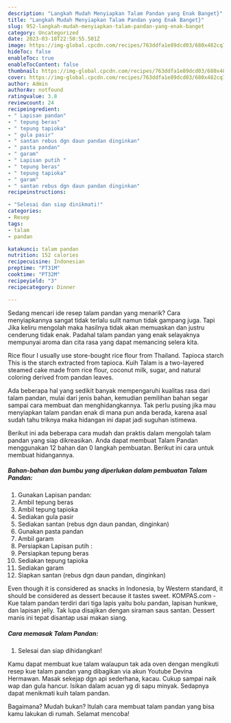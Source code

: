 ```yaml
---
description: "Langkah Mudah Menyiapkan Talam Pandan yang Enak Banget}"
title: "Langkah Mudah Menyiapkan Talam Pandan yang Enak Banget}"
slug: 952-langkah-mudah-menyiapkan-talam-pandan-yang-enak-banget
category: Uncategorized
date: 2023-03-18T22:50:55.501Z
image: https://img-global.cpcdn.com/recipes/763ddfa1e89dcd03/680x482cq70/talam-pandan-foto-resep-utama.jpg
hideToc: false
enableToc: true
enableTocContent: false
thumbnail: https://img-global.cpcdn.com/recipes/763ddfa1e89dcd03/680x482cq70/talam-pandan-foto-resep-utama.jpg
cover: https://img-global.cpcdn.com/recipes/763ddfa1e89dcd03/680x482cq70/talam-pandan-foto-resep-utama.jpg
author: Admin
authorAv: notfound
ratingvalue: 3.8
reviewcount: 24
recipeingredient:
- " Lapisan pandan"
- " tepung beras"
- " tepung tapioka"
- " gula pasir"
- " santan rebus dgn daun pandan dinginkan"
- " pasta pandan"
- " garam"
- " Lapisan putih "
- " tepung beras"
- " tepung tapioka"
- " garam"
- " santan rebus dgn daun pandan dinginkan"
recipeinstructions:

- "Selesai dan siap dinikmati!"
categories:
- Resep
tags:
- talam
- pandan

katakunci: talam pandan 
nutrition: 152 calories
recipecuisine: Indonesian
preptime: "PT31M"
cooktime: "PT32M"
recipeyield: "3"
recipecategory: Dinner

---
```



Sedang mencari ide resep talam pandan yang menarik? Cara menyiapkannya sangat tidak terlalu sulit namun tidak gampang juga. Tapi Jika keliru mengolah maka hasilnya tidak akan memuaskan dan justru cenderung tidak enak. Padahal talam pandan yang enak selayaknya mempunyai aroma dan cita rasa yang dapat memancing selera kita.


Rice flour I usually use store-bought rice flour from Thailand. Tapioca starch This is the starch extracted from tapioca. Kuih Talam is a two-layered steamed cake made from rice flour, coconut milk, sugar, and natural coloring derived from pandan leaves.

Ada beberapa hal yang sedikit banyak mempengaruhi kualitas rasa dari talam pandan, mulai dari jenis bahan, kemudian pemilihan bahan segar sampai cara membuat dan menghidangkannya. Tak perlu pusing jika mau menyiapkan talam pandan enak di mana pun anda berada, karena asal sudah tahu triknya maka hidangan ini dapat jadi suguhan istimewa.


Berikut ini ada beberapa cara mudah dan praktis dalam mengolah talam pandan yang siap dikreasikan. Anda dapat membuat Talam Pandan menggunakan 12 bahan dan 0 langkah pembuatan. Berikut ini cara untuk membuat hidangannya.

<!--inarticleads1-->

##### Bahan-bahan dan bumbu yang diperlukan dalam pembuatan Talam Pandan:

1. Gunakan  Lapisan pandan:
1. Ambil  tepung beras
1. Ambil  tepung tapioka
1. Sediakan  gula pasir
1. Sediakan  santan (rebus dgn daun pandan, dinginkan)
1. Gunakan  pasta pandan
1. Ambil  garam
1. Persiapkan  Lapisan putih :
1. Persiapkan  tepung beras
1. Sediakan  tepung tapioka
1. Sediakan  garam
1. Siapkan  santan (rebus dgn daun pandan, dinginkan)


Even though it is considered as snacks in Indonesia, by Western standard, it should be considered as dessert because it tastes sweet. KOMPAS.com - Kue talam pandan terdiri dari tiga lapis yaitu bolu pandan, lapisan hunkwe, dan lapisan jelly. Tak lupa disajikan dengan siraman saus santan. Dessert manis ini tepat disantap usai makan siang. 

<!--inarticleads2-->

##### Cara memasak Talam Pandan:


1. Selesai dan siap dihidangkan!

Kamu dapat membuat kue talam walaupun tak ada oven dengan mengikuti resep kue talam pandan yang dibagikan via akun Youtube Devina Hermawan. Masak sekejap dgn api sederhana, kacau. Cukup sampai naik wap dan gula hancur. Isikan dalam acuan yg di sapu minyak. Sedapnya dapat menikmati kuih talam pandan. 

Bagaimana? Mudah bukan? Itulah cara membuat talam pandan yang bisa kamu lakukan di rumah. Selamat mencoba!
